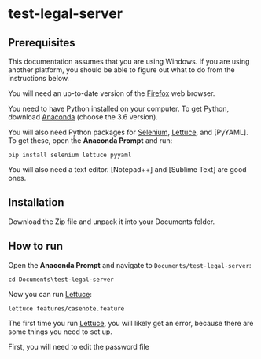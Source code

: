# test-legal-server

## Prerequisites

This documentation assumes that you are using Windows.  If you are
using another platform, you should be able to figure out what to do
from the instructions below.

You will need an up-to-date version of the [Firefox] web browser.

You need to have Python installed on your computer.  To get Python,
download [Anaconda] (choose the 3.6 version).

You will also need Python packages for [Selenium], [Lettuce], and
[PyYAML].  To get these, open the **Anaconda Prompt** and run:

```
pip install selenium lettuce pyyaml
```

You will also need a text editor.  [Notepad++] and [Sublime Text] are
good ones.

## Installation

Download the Zip file and unpack it into your Documents folder.

## How to run

Open the **Anaconda Prompt** and navigate to `Documents/test-legal-server`:

```
cd Documents\test-legal-server
```

Now you can run [Lettuce]:

```
lettuce features/casenote.feature
```

The first time you run [Lettuce], you will likely get an error,
because there are some things you need to set up.

First, you will need to edit the password file

[Selenium]: http://selenium-python.readthedocs.io/
[Lettuce]: http://lettuce.it/index.html
[Anaconda]: https://www.anaconda.com/download/#windows
[Firefox]: https://www.mozilla.org/en-US/firefox/new/
